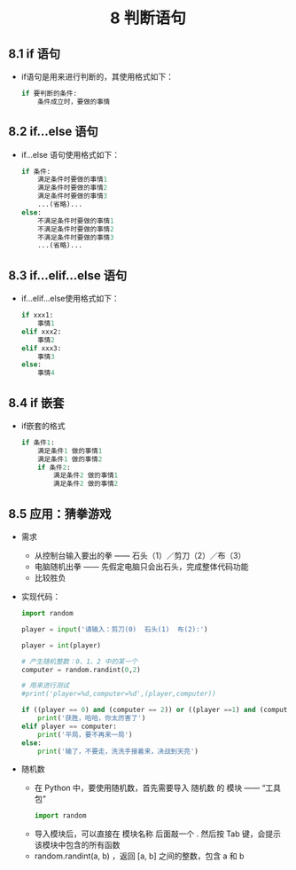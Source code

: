 # <center>8 判断语句

## 8.1 if 语句

- if语句是用来进行判断的，其使用格式如下：
    ```python
    if 要判断的条件:
        条件成立时，要做的事情
    ```

## 8.2 if...else 语句

- if...else 语句使用格式如下：
    ```python
    if 条件:
        满足条件时要做的事情1
        满足条件时要做的事情2
        满足条件时要做的事情3
        ...(省略)...
    else:
        不满足条件时要做的事情1
        不满足条件时要做的事情2
        不满足条件时要做的事情3
        ...(省略)...
    ```


## 8.3 if...elif...else 语句

- if...elif...else使用格式如下：
    ```python
	if xxx1:
		事情1
	elif xxx2:
		事情2
	elif xxx3:
		事情3
    else:
        事情4
    ```

## 8.4 if 嵌套

- if嵌套的格式
    ```python
    if 条件1:
        满足条件1 做的事情1
        满足条件1 做的事情2
        if 条件2:
            满足条件2 做的事情1
            满足条件2 做的事情2
    ```

## 8.5 应用：猜拳游戏

- 需求
  - 从控制台输⼊要出的拳 —— ⽯头（1）／剪⼑（2）／布（3）
  - 电脑随机出拳 —— 先假定电脑只会出⽯头，完成整体代码功能
  - ⽐较胜负


- 实现代码：
    ```python
    import random

    player = input('请输入：剪刀(0)  石头(1)  布(2):')

    player = int(player)

    # 产生随机整数：0、1、2 中的某一个
    computer = random.randint(0,2)

    # 用来进行测试
    #print('player=%d,computer=%d',(player,computer))

    if ((player == 0) and (computer == 2)) or ((player ==1) and (computer == 0)) or ((player == 2) and (computer == 1)):
        print('获胜，哈哈，你太厉害了')
    elif player == computer:
        print('平局，要不再来一局')
    else:
        print('输了，不要走，洗洗手接着来，决战到天亮')
    ```

- 随机数
  - 在 Python 中，要使⽤随机数，⾸先需要导⼊ 随机数 的 模块 —— “⼯具包”
      ~~~py
      import random
      ~~~
  - 导⼊模块后，可以直接在 模块名称 后⾯敲⼀个 . 然后按 Tab 键，会提示该模块中包含的所有函数
  - random.randint(a, b) ，返回 [a, b] 之间的整数，包含 a 和 b